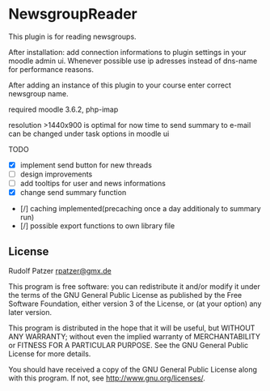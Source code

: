 # NewsgroupReader #

This plugin is for reading newsgroups.

After installation:
add connection informations to plugin settings in your moodle
admin ui. Whenever possible use ip adresses instead of dns-name for performance
reasons.

After adding an instance of this plugin to your course enter correct newsgroup
name.

required moodle 3.6.2, php-imap

resolution >1440x900 is optimal for now
time to send summary to e-mail can be changed under task options in moodle ui


TODO
* [X]  implement send button for new threads
* [ ]  design improvements
* [ ]  add tooltips for user and news informations
* [X]  change send summary function
* [/]  caching implemented(precaching once a day additionaly to summary run)
* [/]  possible export functions to own library file



## License ##

Rudolf Patzer <rpatzer@gmx.de>

This program is free software: you can redistribute it and/or modify it under
the terms of the GNU General Public License as published by the Free Software
Foundation, either version 3 of the License, or (at your option) any later
version.

This program is distributed in the hope that it will be useful, but WITHOUT ANY
WARRANTY; without even the implied warranty of MERCHANTABILITY or FITNESS FOR A
PARTICULAR PURPOSE.  See the GNU General Public License for more details.

You should have received a copy of the GNU General Public License along with
this program.  If not, see <http://www.gnu.org/licenses/>.
